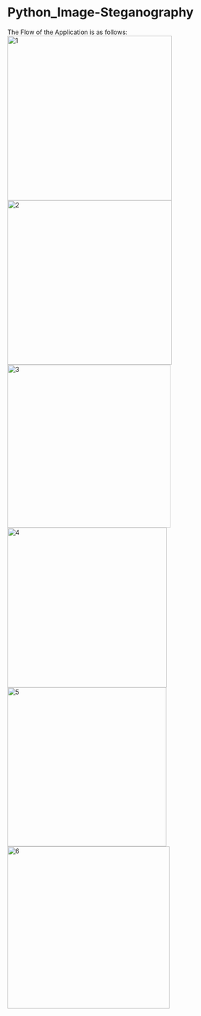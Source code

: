 # Python_Image-Steganography
The Flow of the Application is as follows:
<img width="370" alt="1" src="https://user-images.githubusercontent.com/61881158/150067205-a31a84e1-1104-4362-9ddb-e450994e6c53.png">
<img width="370" alt="2" src="https://user-images.githubusercontent.com/61881158/150067207-0540b9e2-f65b-4fb2-bfb9-d219a691f84f.png">
<img width="367" alt="3" src="https://user-images.githubusercontent.com/61881158/150067209-1e4d8d97-df1d-421f-8de1-da3334b51ccb.png">
<img width="359" alt="4" src="https://user-images.githubusercontent.com/61881158/150067211-01e60e79-d1c1-4bc0-bad5-4728b7ee0bd0.png">
<img width="358" alt="5" src="https://user-images.githubusercontent.com/61881158/150067216-ae68c3bf-5a6b-45af-b4ce-f5b6b081a257.png">
<img width="365" alt="6" src="https://user-images.githubusercontent.com/61881158/150067218-1a098c42-ccdc-417b-b206-f624cc5e093d.png">

